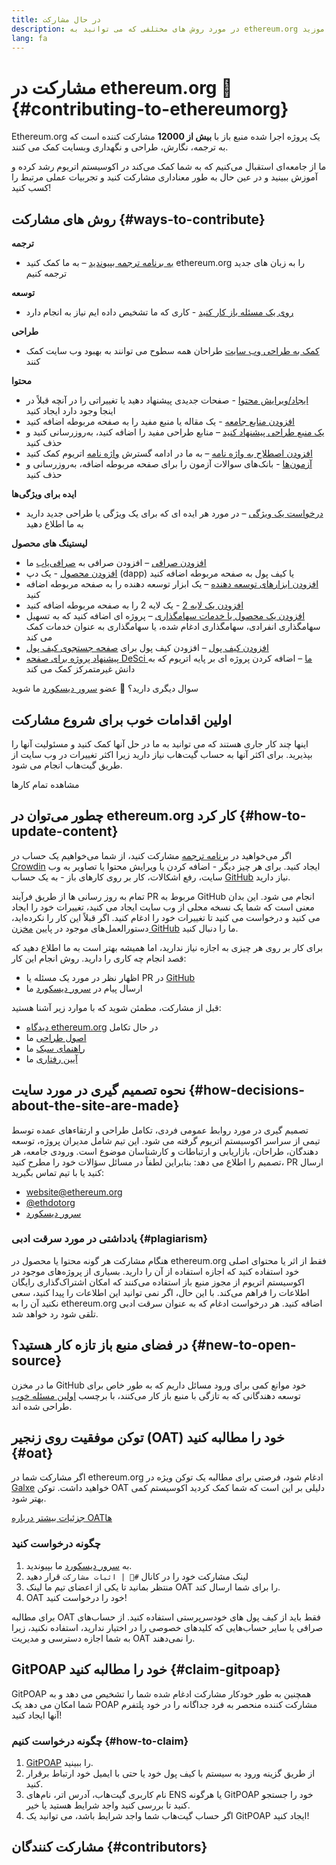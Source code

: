 ```yaml
---
title: در حال مشارکت
description: در مورد روش های مختلفی که می توانید به ethereum.org کمک کنید، بیاموزید
lang: fa
---
```


# مشارکت در ethereum.org 🦄 {#contributing-to-ethereumorg}

Ethereum.org یک پروژه اجرا شده منبع باز با **بیش از 12000** مشارکت کننده است که به ترجمه، نگارش، طراحی و نگهداری وبسایت کمک می کنند.

ما از جامعه‌ای استقبال می‌کنیم که به شما کمک می‌کند در اکوسیستم اتریوم رشد کرده و آموزش ببینید و در عین حال به طور معناداری مشارکت کنید و تجربیات عملی مرتبط را کسب کنید!

## روش های مشارکت {#ways-to-contribute}

**ترجمه**
- [به برنامه ترجمه بپیوندید](/contributing/translation-program/) – به ما کمک کنید ethereum.org را به زبان های جدید ترجمه کنیم

**توسعه**
- [روی یک مسئله باز کار کنید](https://github.com/ethereum/ethereum-org-website/issues) - کاری که ما تشخیص داده ایم نیاز به انجام دارد

**طراحی**
- [کمک به طراحی وب سایت](/contributing/design/) طراحان همه سطوح می توانند به بهبود وب سایت کمک کنند

**محتوا**
- [ایجاد/ویرایش محتوا](/contributing/#how-to-update-content) - صفحات جدیدی پیشنهاد دهید یا تغییراتی را در آنچه قبلاً در اینجا وجود دارد ایجاد کنید
- [افزودن منابع جامعه](/contributing/content-resources/) - یک مقاله یا منبع مفید را به صفحه مربوطه اضافه کنید
- [یک منبع طراحی پیشنهاد کنید](/contributing/design/adding-design-resources/) – منابع طراحی مفید را اضافه کنید، به‌روزرسانی کنید و حذف کنید
- [افزودن اصطلاح به واژه نامه](/contributing/adding-glossary-terms/) – به ما در ادامه گسترش [واژه نامه](/glossary/) اتریوم کمک کنید
- [آزمون‌ها](/contributing/quizzes/) - بانک‌های سوالات آزمون را برای صفحه مربوطه اضافه، به‌روزرسانی و حذف کنید

**ایده برای ویژگی‌ها**
- [درخواست یک ویژگی](https://github.com/ethereum/ethereum-org-website/issues/new?assignees=&labels=Type%3A+Feature&template=feature_request.yaml&title=) – در مورد هر ایده ای که برای یک ویژگی یا طراحی جدید دارید به ما اطلاع دهید

**لیستینگ های محصول**
- [افزودن صرافی](/contributing/adding-exchanges/) – افزودن صرافی به [صرافی‌یاب](/get-eth/#country-picker) ما
- [افزودن محصول](/contributing/adding-products/) - یک دپ (dapp) یا کیف پول به صفحه مربوطه اضافه کنید
- [افزودن ابزارهای توسعه دهنده](/contributing/adding-developer-tools/) – یک ابزار توسعه دهنده را به صفحه مربوطه اضافه کنید
- [افزودن یک لایه 2](/contributing/adding-layer-2s/) - یک لایه 2 را به صفحه مربوطه اضافه کنید
- [افزودن یک محصول یا خدمات سهامگذاری](/contributing/adding-staking-products/) – پروژه ای اضافه کنید که به تسهیل سهامگذاری انفرادی، سهامگذاری ادغام شده، یا سهامگذاری به عنوان خدمات کمک می کند
- [افزودن کیف پول](/contributing/adding-wallets/) – افزودن کیف پول برای [صفحه جستجوی کیف پول](/wallets/find-wallet/)
- [پیشنهاد پروژه برای صفحه DeSci ما](/contributing/adding-desci-projects/) – اضافه کردن پروژه ای بر پایه اتریوم که به دانش غیرمتمرکز کمک می کند

سوال دیگری دارید؟ 🤔 عضو [سرور دیسکورد](https://discord.gg/ethereum-org) ما شوید

## اولین اقدامات خوب برای شروع مشارکت

اینها چند کار جاری هستند که می توانید به ما در حل آنها کمک کنید و مسئولیت آنها را بپذیرید. برای اکثر آنها به حساب گیت‌هاب نیاز دارید زیرا اکثر تغییرات در وب سایت از طریق گیت‌هاب انجام می شود.

<IssuesList issues={gfissues} my={8} />

<ButtonLink href="https://github.com/ethereum/ethereum-org-website/issues">مشاهده تمام کارها</ButtonLink>

## چطور می‌توان در ethereum.org کار کرد {#how-to-update-content}

اگر می‌خواهید در [برنامه ترجمه](/contributing/translation-program/) مشارکت کنید، از شما می‌خواهیم یک حساب در [Crowdin](https://crowdin.com/project/ethereum-org) ایجاد کنید. برای هر چیز دیگر - اضافه کردن یا ویرایش محتوا یا تصاویر به وب سایت، رفع اشکالات، کار بر روی کارهای باز - به یک حساب [GitHub](https://github.com/) نیاز دارید.

تمام به روز رسانی ها از طریق فرآیند PR مربوط به GitHub انجام می شود. این بدان معنی است که شما یک نسخه محلی از وب سایت ایجاد می کنید، تغییرات خود را ایجاد می کنید و درخواست می کنید تا تغییرات خود را ادغام کنید. اگر قبلاً این کار را نکرده‌اید، دستورالعمل‌های موجود در پایین [مخزن GitHub](https://github.com/ethereum/ethereum-org-website) ما را دنبال کنید.

برای کار بر روی هر چیزی به اجازه نیاز ندارید، اما همیشه بهتر است به ما اطلاع دهید که قصد انجام چه کاری را دارید. روش انجام این کار:

- اظهار نظر در مورد یک مسئله یا PR در [GitHub](https://github.com/ethereum/ethereum-org-website)
- ارسال پیام در [سرور دیسکورد](https://discord.gg/ethereum-org) ما

قبل از مشارکت، مطمئن شوید که با موارد زیر آشنا هستید:

- [دیدگاه ethereum.org](/about/) در حال تکامل
- [اصول طراحی](/contributing/design-principles/) ما
- [راهنمای سبک](/contributing/style-guide/) ما
- [آیین رفتاری](/community/code-of-conduct) ما

<ContributorsQuizBanner mt={16} mb={8} />

## نحوه تصمیم گیری در مورد سایت {#how-decisions-about-the-site-are-made}

تصمیم گیری در مورد روابط عمومی فردی، تکامل طراحی و ارتقاءهای عمده توسط تیمی از سراسر اکوسیستم اتریوم گرفته می شود. این تیم شامل مدیران پروژه، توسعه دهندگان، طراحان، بازاریابی و ارتباطات و کارشناسان موضوع است. ورودی جامعه، هر تصمیم را اطلاع می دهد: بنابراین لطفاً در مسائل سؤالات خود را مطرح کنید، PR ارسال کنید یا با تیم تماس بگیرید:

- [website@ethereum.org](mailto:website@ethereum.org)
- [@ethdotorg](https://twitter.com/ethdotorg)
- [سرور دیسکورد](https://discord.gg/ethereum-org)

### یادداشتی در مورد سرقت ادبی {#plagiarism}

هنگام مشارکت هر گونه محتوا یا محصول در ethereum.org فقط از اثر یا محتوای اصلی خود استفاده کنید که اجازه استفاده از آن را دارید. بسیاری از پروژه‌های موجود در اکوسیستم اتریوم از مجوز منبع باز استفاده می‌کنند که امکان اشتراک‌گذاری رایگان اطلاعات را فراهم می‌کند. با این حال، اگر نمی توانید این اطلاعات را پیدا کنید، سعی نکنید آن را به ethereum.org اضافه کنید. هر درخواست‌ ادغام که به عنوان سرقت ادبی تلقی شود رد خواهد شد.

## در فضای منبع‌ باز تازه‌ کار هستید؟ {#new-to-open-source}

ما در مخزن GitHub خود موانع کمی برای ورود مسائل داریم که به طور خاص برای توسعه دهندگانی که به تازگی با منبع باز کار می‌کنند، با برچسب [اولین مسئله خوب](https://github.com/ethereum/ethereum-org-website/issues?q=is%3Aopen+is%3Aissue+label%3A%22good+first+issue%22) طراحی شده اند.

## توکن موفقیت روی زنجیر (OAT) خود را مطالبه کنید {#oat}

اگر مشارکت شما در ethereum.org ادغام شود، فرصتی برای مطالبه یک توکن ویژه در [Galxe](https://app.galxe.com/quest/ethereumorg) خواهید داشت. توکن OAT دلیلی بر این است که شما کمک کردید اکوسیستم کمی بهتر شود.

[جزئیات بیشتر درباره OATها](https://help.galxe.com/en/articles/7067290-galxe-oats-reward-and-celebrate-achievements)

### چگونه درخواست کنید
1. به [سرور دیسکورد](https://discord.gg/ethereum-org) ما بپیوندید.
2. لینک مشارکت خود را در کانال `#🥇 | اثبات مشارکت` قرار دهید
3. منتظر بمانید تا یکی از اعضای تیم ما لینک OAT را برای شما ارسال کند.
4. OAT‌ خود را درخواست کنید!

برای مطالبه OAT فقط باید از کیف پول های خودسرپرستی استفاده کنید. از حساب‌های صرافی یا سایر حساب‌هایی که کلیدهای خصوصی را در اختیار ندارید، استفاده نکنید، زیرا به شما اجازه دسترسی و مدیریت OAT را نمی‌دهند.

## GitPOAP خود را مطالبه کنید {#claim-gitpoap}

GitPOAP همچنین به طور خودکار مشارکت ادغام شده شما را تشخیص می دهد و به شما امکان می دهد یک POAP مشارکت کننده منحصر به فرد جداگانه را در خود پلتفرم آنها ایجاد کنید!


### چگونه درخواست کنیم {#how-to-claim}

1. [GitPOAP](https://www.gitpoap.io) را ببینید.
2. از طریق گزینه ورود به سیستم با کیف پول خود یا حتی با ایمیل خود ارتباط برقرار کنید.
3. نام کاربری گیت‌هاب، آدرس اتر، نام‌های ENS یا هرگونه GitPOAP خود را جستجو کنید تا بررسی کنید واجد شرایط هستید یا خیر.
4. اگر حساب گیت‌هاب شما واجد شرایط باشد، می توانید یک GitPOAP ایجاد کنید!

## مشارکت کنندگان {#contributors}

<Contributors />
